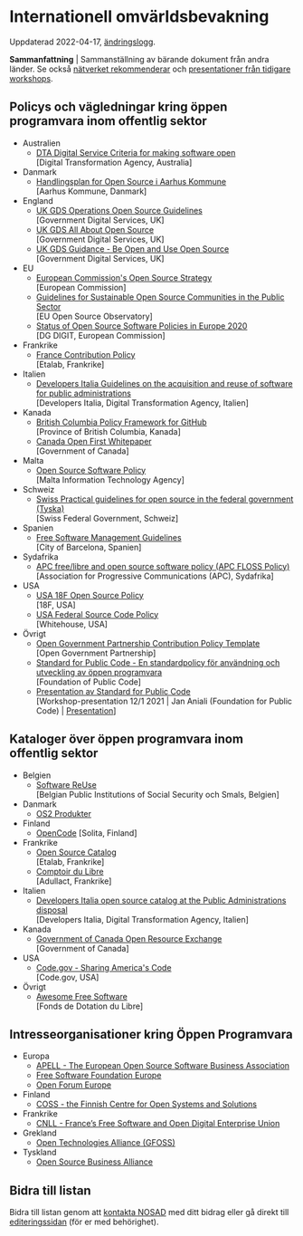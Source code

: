 # Internationell omvärldsbevakning

Uppdaterad 2022-04-17, [ändringslogg](https://gitlab.com/open-data-knowledge-sharing/wiki/-/wikis/Internationell-omv%C3%A4rldsbevakning/history).

**Sammanfattning** | Sammanställning av bärande dokument från andra länder. Se också [nätverket rekommenderar](https://nosad.se/tips) och [presentationer från tidigare workshops](https://gitlab.com/open-data-knowledge-sharing/wiki/-/wikis/Digital-Workshopserie). 


## Policys och vägledningar kring öppen programvara inom offentlig sektor

* Australien
    * [DTA Digital Service Criteria for making software open](https://www.dta.gov.au/help-and-advice/digital-service-standard/digital-service-standard-criteria/8-make-source-code-open)  
[Digital Transformation Agency, Australia]  
* Danmark
    * [Handlingsplan for Open Source i Aarhus Kommune](http://gambit.aakb.dk/opensource/Handlingsplan_for_OpenSource_i_Aarhus_Kommune.pdf)  
[Aarhus Kommune, Danmark]
* England
    * [UK GDS Operations Open Source Guidelines](https://gds-operations.github.io/guidelines/)  
[Government Digital Services, UK]
    * [UK GDS All About Open Source](https://assets.publishing.service.gov.uk/government/uploads/system/uploads/attachment_data/file/78961/All_About_Open_Source_v2_0.doc)  
[Government Digital Services, UK]
    * [UK GDS Guidance - Be Open and Use Open Source](https://www.gov.uk/guidance/be-open-and-use-open-source)  
[Government Digital Services, UK]
* EU
    * [European Commission's Open Source Strategy](https://ec.europa.eu/info/departments/informatics/open-source-software-strategy_en)  
[European Commission]
    * [Guidelines for Sustainable Open Source Communities in the Public Sector](https://joinup.ec.europa.eu/collection/open-source-observatory-osor/guidelines-creating-sustainable-open-source-communities)  
[EU Open Source Observatory]
    * [Status of Open Source Software Policies in Europe 2020](https://joinup.ec.europa.eu/sites/default/files/inline-files/OSOR_Status%20of%20OSS%20Policies%20in%20Europe_2020_0.pdf)  
[DG DIGIT, European Commission]
* Frankrike
    * [France Contribution Policy](https://disic.github.io/politique-de-contribution-open-source/introduction.en)  
[Etalab, Frankrike]
* Italien
    * [Developers Italia Guidelines on the acquisition and reuse of software for public administrations](https://docs.italia.it/italia/developers-italia/gl-acquisition-and-reuse-software-for-pa-docs/en/stabile/index.html)  
[Developers Italia, Digital Transformation Agency, Italien]
* Kanada
    * [British Columbia Policy Framework for GitHub](https://github.com/bcgov/BC-Policy-Framework-For-GitHub)  
[Province of British Columbia, Kanada]
    * [Canada Open First Whitepaper](https://github.com/canada-ca/Open_First_Whitepaper)  
[Government of Canada]  
* Malta
    * [Open Source Software Policy](https://mita.gov.mt/wp-content/uploads/2020/07/GMICT_P_0097_Open_Source_Software.pdf)  
[Malta Information Technology Agency]
* Schweiz
    * [Swiss Practical guidelines for open source in the federal government (Tyska)](https://www.isb.admin.ch/dam/isb/de/dokumente/ikt-vorgaben/strategien/oss/Praxis-Leitfaden_OSS_Bundesverwaltung_V_1-0.pdf.download.pdf/Praxis-Leitfaden_OSS_Bundesverwaltung_V_1-0.pdf)  
[Swiss Federal Government, Schweiz]
* Spanien
    * [Free Software Management Guidelines](https://www.barcelona.cat/digitalstandards/en/free-soft/0.2/introduction)  
[City of Barcelona, Spanien]
* Sydafrika
    * [APC free/libre and open source software policy (APC FLOSS Policy)](https://www.apc.org/en/apc-freelibre-and-open-source-software-policy-apc-floss-policy)  
[Association for Progressive Communications (APC), Sydafrika]  
* USA
    * [USA 18F Open Source Policy](https://github.com/18F/open-source-policy/blob/master/CONTRIBUTING.md)  
[18F, USA]
    * [USA Federal Source Code Policy](https://www.cio.gov/2016/08/11/peoples-code.html)  
[Whitehouse, USA]
* Övrigt
    * [Open Government Partnership Contribution Policy Template](https://github.com/DISIC/foss-contrib-policy-template)  
[Open Government Partnership]
    * [Standard for Public Code - En standardpolicy för användning och utveckling av öppen programvara](Standard-for-Public-Code)  
[Foundation of Public Code]
    * [Presentation av Standard for Public Code](https://youtu.be/oxCtmQrKAls?t=3266)  
[Workshop-presentation 12/1 2021 | Jan Aniali (Foundation for Public Code) | [Presentation](https://hackmd.io/@Ainali/ryFCCIgCw#/)]

## Kataloger över öppen programvara inom offentlig sektor<a name="opensource-catalogs"></a>
* Belgien
    * [Software ReUse](https://www.ict-reuse.be/language-selection (Franska/Nederländska))  
[Belgian Public Institutions of Social Security och Smals, Belgien]
* Danmark
    * [OS2 Produkter](https://os2.eu/produkter)  
* Finland
    * [OpenCode](https://opencode.fi)
[Solita, Finland]  
* Frankrike
    * [Open Source Catalog](https://code.etalab.gouv.fr/~/groups)  
[Etalab, Frankrike]
    * [Comptoir du Libre](https://comptoir-du-libre.org/en/)  
[Adullact, Frankrike]
* Italien
    * [Developers Italia open source catalog at the Public Administrations disposal](https://developers.italia.it/en/software)  
[Developers Italia, Digital Transformation Agency, Italien]
* Kanada
    * [Government of Canada Open Resource Exchange](https://code.open.canada.ca/en/index.html)  
[Government of Canada]
* USA
    * [Code.gov - Sharing America's Code](https://developers.italia.it/en/software)  
[Code.gov, USA]
* Övrigt
    * [Awesome Free Software](https://afs.one/aa45803b67/#/?page=afs_directory&editable=true)  
[Fonds de Dotation du Libre]

## Intresseorganisationer kring Öppen Programvara

 * Europa
     * [APELL - The European Open Source Software Business Association](https://www.apell.info/)
     * [Free Software Foundation Europe](https://fsfe.org/)
     * [Open Forum Europe](https://www.openforumeurope.org/)
 * Finland
     * [COSS - the Finnish Centre for Open Systems and Solutions](https://coss.fi/en/)
 * Frankrike
     * [CNLL - France’s Free Software and Open Digital Enterprise Union](https://www.cnil.fr/en/home)
 * Grekland
   * [Open Technologies Alliance (GFOSS)](https://gfoss.eu/)
* Tyskland
   * [Open Source Business Alliance](https://osb-alliance.de/)

## Bidra till listan
Bidra till listan genom att [kontakta NOSAD](mailto:maria.dalhage@digg.se) med ditt bidrag eller gå direkt till [editeringssidan](https://gitlab.com/open-data-knowledge-sharing/wiki/-/wikis/Internationell-omv%C3%A4rldsbevakning) (för er med behörighet).







